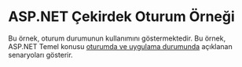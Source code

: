 # <a name="aspnet-core-session-sample"></a>ASP.NET Çekirdek Oturum Örneği

Bu örnek, oturum durumunun kullanımını göstermektedir. Bu örnek, ASP.NET Temel konusu [oturumda ve uygulama durumunda](https://docs.microsoft.com/aspnet/core/fundamentals/app-state) açıklanan senaryoları gösterir.
